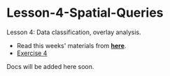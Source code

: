 # Lesson-4-Spatial-Queries

Lesson 4: Data classification, overlay analysis.

 - Read this weeks' materials from [**here**](https://automating-gis-processes.github.io/2016/index.html#lesson-4).
 - [Exercise 4](https://classroom.github.com/assignment-invitations/5160f5ebd9733fadc2ca156614c9baed)

Docs will be added here soon. 

